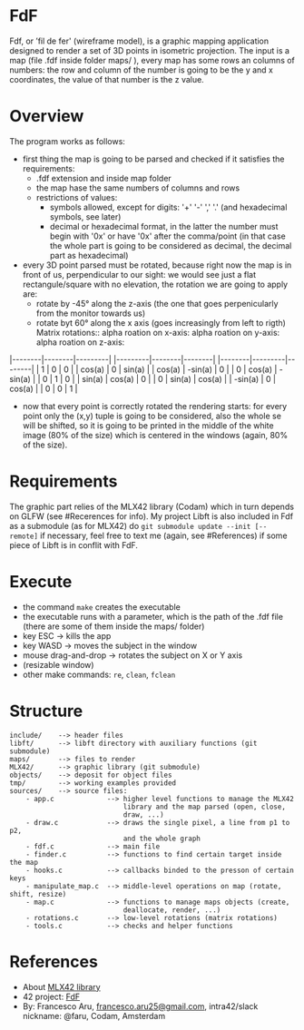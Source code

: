 # FdF
Fdf, or ’fil de fer' (wireframe model), is a graphic mapping application designed to render a set of 3D points in isometric projection.
The input is a map (file .fdf inside folder maps/ ), every map has some rows an columns of numbers: the row and column of the number is going to be the y and x coordinates, the value of that number is the z value.


# Overview
The program works as follows:
- first thing the map is going to be parsed and checked if it satisfies the requirements:
	- .fdf extension and inside map folder
	- the map hase the same numbers of columns and rows
	- restrictions of values: 
		- symbols allowed, except for digits: '+' '-' ',' '.' (and hexadecimal symbols, see later)
		- decimal or hexadecimal format, in the latter the number must begin with '0x' or have '0x' after the comma/point (in that case the whole part is going to be considered as decimal, the decimal part as hexadecimal)
- every 3D point parsed must be rotated, because right now the map is in front of us, perpendicular to our sight: we would see just a flat rectangule/square with no elevation, the rotation we are going to apply are:
    - rotate by -45° along the z-axis (the one that goes perpenicularly from the monitor towards us)
    - rotate byt 60° along the x axis (goes increasingly from left to rigth)
    Matrix rotations::
alpha roation on x-axis:            alpha roation on y-axis:             alpha roation on z-axis:

|--------|--------|---------|       |---------|--------|--------|        |--------|---------|--------|
| 1      | 0      | 0       |       | cos(a)  | 0      | sin(a) |        | cos(a) | -sin(a) | 0      |
| 0      | cos(a) | -sin(a) |       | 0       | 1      | 0      |        | sin(a) | cos(a)  | 0      |
| 0      | sin(a) | cos(a)  |       | -sin(a) | 0      | cos(a) |        | 0      | 0       | 1      |
- now that every point is correctly rotated the rendering starts: for every point only the (x,y) tuple is going to be considered, also the whole se will be shifted, so it is going to be printed in the middle of the white image (80% of the size) which is centered in the windows (again, 80% of the size).   
        

# Requirements
The graphic part relies of the MLX42 library (Codam) which in turn depends on GLFW (see #Recerences for info).
My project Libft is also included in Fdf as a submodule (as for MLX42) do `git submodule update --init [--remote]` if necessary, feel free to text me (again, see #References) if some piece of Libft is in conflit with FdF. 


# Execute
- the command `make` creates the executable
- the executable runs with a parameter, which is the path of the .fdf file (there are some of them inside the maps/ folder)
- key ESC -> kills the app
- key WASD -> moves the subject in the window
- mouse drag-and-drop -> rotates the subject on X or Y axis
- (resizable window)
- other make commands: `re`, `clean`, `fclean`


# Structure
    include/	--> header files
    libft/		--> libft directory with auxiliary functions (git submodule)
    maps/		--> files to render
    MLX42/		--> graphic library (git submodule)
    objects/	--> deposit for object files
    tmp/		--> working examples provided
    sources/	--> source files:
    	- app.c				--> higher level functions to manage the MLX42
								library and the map parsed (open, close,
								draw, ...)
    	- draw.c			--> draws the single pixel, a line from p1 to p2,
								and the	whole graph
    	- fdf.c				--> main file 
    	- finder.c			--> functions to find certain target inside the map
    	- hooks.c			--> callbacks binded to the presson of certain keys
    	- manipulate_map.c	--> middle-level operations on map (rotate, shift, resize)
    	- map.c				--> functions to manage maps objects (create,
								deallocate, render, ...)
    	- rotations.c		--> low-level rotations (matrix rotations)
    	- tools.c			--> checks and helper functions
	
# References
- About [MLX42 library](https://medium.com/@ayogun/push-swap-c1f5d2d41e97)
- 42 project: [FdF](https://cdn.intra.42.fr/pdf/pdf/73983/en.subject.pdf)
- By: Francesco Aru, francesco.aru25@gmail.com, intra42/slack nickname: @faru, Codam, Amsterdam
